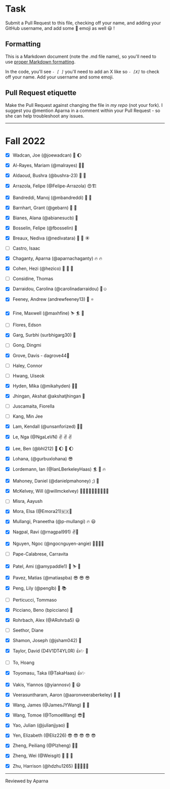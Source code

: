 # Task
Submit a Pull Request to this file, checking off your name, and adding your GitHub username, and add some :rocket: emoji as well :smiley: ! 

## Formatting
This is a Markdown document (note the .md file name), so you'll need to use [proper Markdown formatting](https://help.github.com/articles/basic-writing-and-formatting-syntax/#task-lists). 

In the code, you'll see *`- [ ]`* you'll need to add an X like so *`- [X]`* to check off your name. Add your username and some emoji.

## Pull Request etiquette
Make the Pull Request against changing the file in _my repo_ (not your fork). I suggest you @mention Aparna in a comment within your Pull Request - so she can help troubleshoot any issues.  

------------

# Fall 2022

- [X] Wadcan, Joe (@joewadcan) 🚀 🌔

- [X] Al-Rayes, Mariam (@malrayes) 🍕🍕

- [X] Aldaoud, Bushra (@bushra-23) 🚀 🚀 

- [X] Arrazola, Felipe (@Felipe-Arrazola) 😍🏗️

- [X] Bandreddi, Manoj (@mbandreddi) 🐻 🥭

- [x] Barnhart, Grant (@gebarn) 🤌 🗿 

- [X] Bianes, Alana (@abianesucb) 👻

- [X] Bosselin, Felipe (@fbosselin) :pineapple:

- [X] Breaux, Nediva (@nedivatara) :seedling: :rainbow: :sunny: 

- [ ] Castro, Isaac

- [x] Chaganty, Aparna (@aparnachaganty) :fire: :fire:

- [X] Cohen, Hezi (@hezico) 🦄 🦄 🦄

- [ ] Considine, Thomas

- [X] Darraidou, Carolina (@carolinadarraidou) :blossom::relaxed:

- [X] Feeney, Andrew (andrewfeeney13) :turkey: :star:

- [X] Fine, Maxwell (@maxhfine) :skier: :surfer: :beer:

- [ ] Flores, Edson

- [x] Garg, Surbhi (surbhigarg30) :rocket:

- [ ] Gong, Dingmi

- [X] Grove, Davis - dagrove44🚀

- [ ] Haley, Connor

- [ ] Hwang, Uiseok

- [X] Hyden, Mika (@mikahyden) 🙌🙌

- [X] Jhingan, Akshat @akshatjhingan 🚀

- [ ] Juscamaita, Fiorella

- [ ] Kang, Min Jee

- [X] Lam, Kendall (@unsanforized) 💩🤟

- [x] Le, Nga (@NgaLeVN) :v: :v: :v:

- [X] Lee, Ben (@bhl212) 🚀 🌔 🚀 🌔

- [X] Lohana, (@gurbuxlohana) 😎 

- [X] Lordemann, Ian (@IanLBerkeleyHaas) :surfer: :beer: :fire:

- [X] Mahoney, Daniel (@danielpmahoney) ;) 🚀

- [X] McKelvey, Will (@willmckelvey) 🙆🏼‍♂️🙌🙋🏼‍♂️🙆🏼‍♂️

- [ ] Misra, Aayush

- [X] Mora, Elsa (@Emora21)🇲🇽🥳

- [X] Mullangi, Praneetha (@p-mullangi) :fire: :smiley:

- [X] Nagpal, Ravi (@rnagpal991) ✌️🚗

- [X] Nguyen, Ngoc (@ngocnguyen-angie) 🥺😺🖖💡

- [ ] Pape-Calabrese, Carravita

- [X] Patel, Ami (@amypaddle1) 🚁 ⛷️ 🎿 

- [X] Pavez, Matias (@matiaspba) 😎 😎 😎 

- [X] Peng, Lily (@penglb) :partying_face: :books:

- [ ] Perticucci, Tommaso

- [X] Picciano, Beno (bpicciano) 🚢

- [x] Rohrbach, Alex (@ARohrba5) :smiley: 

- [ ] Seethor, Diane

- [x] Shamon, Joseph (@jsham042) :rocket:

- [X] Taylor, David (D4V1DT4YL0R) :+1::sparkles: :rocket:

- [ ] To, Hoang

- [X] Toyomasu, Taka (@TakaHaas) :+1::sparkles:

- [X] Vakis, Yiannos (@yiannosv) :rocket: :smiley:

- [X] Veerasuntharam, Aaron (@aaronveeraberkeley) 🚀 🚀

- [x] Wang, James (@JamesJYWang) :cowboy_hat_face: :rocket:

- [X] Wang, Tomoe (@TomoeWang) 😎🚀 

- [X] Yao, Julian (@julianjjyao) :rocket:

- [X] Yen, Elizabeth (@Eliz226) 😎 😎 😎 😎 😎 

- [X] Zheng, Peiliang (@Plzheng) 🚀🚀

- [X] Zheng, Wei (@Weisgit) 💙 👻 💃

- [X] Zhu, Harrison (@hdzhu1265) 🚀🚀🚀🚀🚀


-----------------

Reviewed by Aparna 

